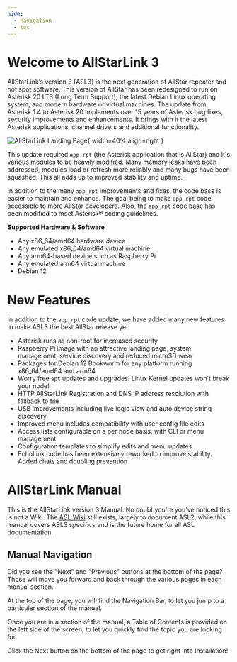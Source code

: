 ```yaml
---
hide:
  - navigation
  - toc
---
```

# Welcome to AllStarLink 3
AllStarLink’s version 3 (ASL3) is the next generation of AllStar repeater and hot spot software. This version of AllStar has been redesigned to run on Asterisk 20 LTS (Long Term Support), the latest Debian Linux operating system, and modern hardware or virtual machines. The update from Asterisk 1.4 to Asterisk 20 implements over 15 years of Asterisk bug fixes, security improvements and enhancements. It brings with it the latest Asterisk applications, channel drivers and additional functionality.

![AllStarLink Landing Page](img/pi-appl-landing.png){ width=40% align=right }

This update required `app_rpt` (the Asterisk application that is AllStar) and it's various modules to be heavily modified. Many memory leaks have been addressed, modules load or refresh more reliably and many bugs have been squashed. This all adds up to improved stability and uptime.

In addition to the many `app_rpt` improvements and fixes, the code base is easier to maintain and enhance. The goal being to make `app_rpt` code accessible to more AllStar developers. Also, the `app_rpt` code base has been modified to meet Asterisk® coding guidelines.

**Supported Hardware & Software**

* Any x86_64/amd64 hardware device
* Any emulated x86_64/amd64 virtual machine
* Any arm64-based device such as Raspberry Pi
* Any emulated arm64 virtual machine
* Debian 12

# New Features
In addition to the `app_rpt` code update, we have added many new features to make ASL3 the best AllStar release yet.

* Asterisk runs as non-root for increased security
* Raspberry Pi image with an attractive landing page, system management, service discovery and reduced microSD wear
* Packages for Debian 12 Bookworm for any platform running x86_64/amd64 and arm64
* Worry free `apt` updates and upgrades. Linux Kernel updates won't break your node!
* HTTP AllStarLink Registration and DNS IP address resolution with fallback to file
* USB improvements including live logic view and auto device string discovery
* Improved menu includes compatibility with user config file edits
* Access lists configurable on a per node basis, with CLI or menu management
* Configuration templates to simplify edits and menu updates
* EchoLink code has been extensively reworked to improve stability. Added chats and doubling prevention

# AllStarLink Manual
This is the AllStarLink version 3 Manual. No doubt you're you've noticed this is not a Wiki. The [ASL Wiki](https://wiki.allstarlink.org) still exists, largely to document ASL2, while this manual covers ASL3 specifics and is the future home for all ASL documentation.

## Manual Navigation
Did you see the "Next" and "Previous" buttons at the bottom of the page? Those will move you forward and back through the various pages in each manual section.

At the top of the page, you will find the Navigation Bar, to let you jump to a particular section of the manual. 

Once you are in a section of the manual, a Table of Contents is provided on the left side of the screen, to let you quickly find the topic you are looking for.

Click the Next button on the bottom of the page to get right into Installation!

<!--
![AllStarLink Landing Page](assets/AllstarLink-StarBlack.png){ width="100"}
-->

